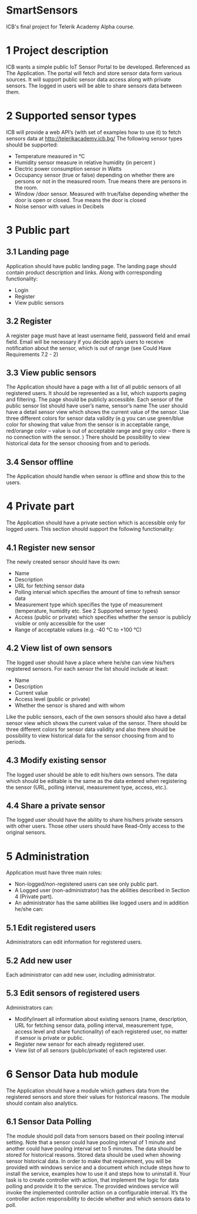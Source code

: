 # SmartSensors

ICB's final project for Telerik Academy Alpha course.

# 1	Project description
ICB wants a simple public IoT Sensor Portal to be developed. Referenced as The Application. The portal will fetch and store sensor data form various sources. It will support public sensor data access along with private sensors. The logged in users will be able to share sensors data between them.
# 2	Supported sensor types
ICB will provide a web API’s (with set of examples how to use it) to fetch sensors data at http://telerikacademy.icb.bg/
The following sensor types should be supported:
-	Temperature measured in °C
-	Humidity sensor measure in relative humidity (in percent )
-	Electric power consumption sensor in Watts 
-	Occupancy sensor (true or false) depending on whether there are persons or not in the measured room. True means there are persons in the room.
-	Window /door sensor. Measured with true/false depending whether the door is open or closed. True means the door is closed
-	Noise sensor with values in Decibels
# 3	Public part
## 3.1	Landing page
Application should have public landing page. The landing page should contain product description and links. Along with corresponding functionality:
-	Login
-	Register
-	View public sensors
## 3.2	Register
A register page must have at least username field, password field and email field. Email will be necessary if you decide app’s users to receive notification about the sensor, which is out of range (see Could Have Requirements 7.2 - 2)
## 3.3	View public sensors
The Application should have a page with a list of all public sensors of all registered users. It should be represented as a list, which supports paging and filtering. The page should be publicly accessible. 
Each sensor of the public sensor list should have user’s name, sensor’s name 
The user should have a detail sensor view which shows the current value of the sensor. Use three different colors for sensor data validity (e.g  you can use green/blue color for showing that value from the sensor is in acceptable range, red/orange color – value is out of acceptable range and grey color – there is no connection with the sensor. ) There should be possibility to view historical data for the sensor choosing from and to periods.
## 3.4	Sensor offline
The Application should handle when sensor is offline and show this to the users.
# 4	Private part
The Application should have a private section which is accessible only for logged users. This section should support the following functionality:
## 4.1	Register new sensor
The newly created sensor should have its own:
-	Name
-	Description
-	URL for fetching sensor data
-	Polling interval which specifies the amount of time to refresh sensor data
-	Measurement type which specifies the type of measurement (temperature, humidity etc. See 2 Supported sensor types)
-	Access (public or private) which specifies whether the sensor is publicly visible or only accessible for the user
-	Range of acceptable values (e.g. -40 °C to +100 °C)
## 4.2	View list of own sensors
The logged user should have a place where he/she can view his/hers registered sensors. For each sensor the list should include at least:
-	Name
-	Description
-	Current value
-	Access level (public or private)
-	Whether the sensor is shared and with whom

Like the public sensors, each of the own sensors should also have a detail sensor view which shows the current value of the sensor. There should be three different colors for sensor data validity and also there should be possibility to view historical data for the sensor choosing from and to periods.
## 4.3	Modify existing sensor
The logged user should be able to edit his/hers own sensors. The data which should be editable is the same as the data entered when registering the sensor (URL, polling interval, measurement type, access, etc.).
## 4.4	Share a private sensor
The logged user should have the ability to share his/hers private sensors with other users. Those other users should have Read-Only access to the original sensors.
# 5	Administration
Application must have three main roles:
-	Non-logged/non-registered users can see only public part.
-	A Logged user (non-administrator) has the abilities described in Section 4 (Private part).
-	An administrator has the same abilities like logged users and in addition he/she can:  
## 5.1	Edit registered users
Administrators can edit information for registered users.
## 5.2	Add new user
Each administrator can add new user, including administrator.
## 5.3	Edit sensors of registered users
Administrators can:
-	Modify/insert all information about existing sensors (name, description, URL for fetching sensor data, polling interval, measurement type, access level and share functionality) of each registered user, no matter if sensor is private or public.
-	Register new sensor for each already registered user.
-	View list of all sensors (public/private) of each registered user.
# 6	Sensor Data hub module
The Application should have a module which gathers data from the registered sensors and store their values for historical reasons. The module should contain also analytics.
## 6.1	Sensor Data Polling
The module should poll data from sensors based on their pooling interval setting. Note that a sensor could have pooling interval of 1 minute and another could have pooling interval set to 5 minutes. The data should be stored for historical reasons. Stored data should be used when showing sensor historical data. In order to make that requirement, you will be provided with windows service and a document which include steps how to install the service, examples how to use it and steps how to uninstall it. Your task is to create controller with action, that implement the logic for data polling and provide it to the service. The provided windows service will invoke the implemented controller action on a configurable interval. It’s the controller action responsibility to decide whether and which sensors data to poll.